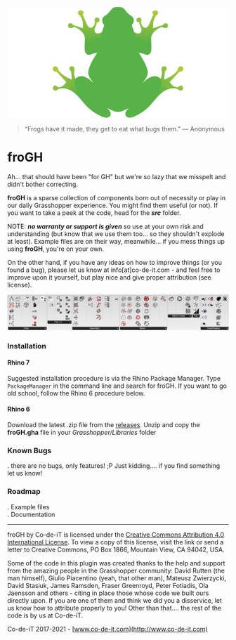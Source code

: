 ![froGH](https://github.com/Co-de-iT/froGH/blob/master/media/froGH%20logo.png?raw=true)

> “Frogs have it made, they get to eat what bugs them.” 
> ― Anonymous

# froGH
Ah... that should have been "for GH" but we're so lazy that we misspelt and didn't bother correcting.  
  
**froGH** is a sparse collection of components born out of necessity or play in our daily Grasshopper experience. You might find them useful (or not). If you want to take a peek at the code, head for the **_src_** folder. 

NOTE: _**no warranty or support is given**_ so use at your own risk and understanding (but know that we use them too... so they shouldn't explode at least). Example files are on their way, meanwhile... if you mess things up using **froGH**, you're on your own.  
  
On the other hand, if you have any ideas on how to improve things (or you found a bug), please let us know at info[at]co-de-it.com - and feel free to improve upon it yourself, but play nice and give proper attribution (see license).
  
![froGH panel](https://raw.githubusercontent.com/Co-de-iT/froGH/master/media/froGH%202.0%20panel.png)
  
### Installation
#### Rhino 7
Suggested installation procedure is via the Rhino Package Manager. Type  `PackageManager` in the command line and search for froGH. If you want to go old school, follow the Rhino 6 procedure below.

#### Rhino 6
Download the latest .zip file from the [releases](https://github.com/Co-de-iT/froGH/releases). Unzip and copy the **froGH.gha** file in your _Grasshopper/Libraries_ folder  
   
### Known Bugs
. there are no bugs, only features! ;P Just kidding.... if you find something let us know!
  
### Roadmap
. Example files  
. Documentation  
  
-------

froGH by Co-de-iT is licensed under the [Creative Commons Attribution 4.0 International License](http://creativecommons.org/licenses/by/4.0/). To view a copy of this license, visit the link or send a letter to Creative Commons, PO Box 1866, Mountain View, CA 94042, USA.

Some of the code in this plugin was created thanks to the help and support from the amazing people in the Grasshopper community: David Rutten (the man himself), Giulio Piacentino (yeah, that other man), Mateusz Zwierzycki, David Stasiuk, James Ramsden, Fraser Greenroyd, Peter Fotiadis, Ola Jaensson and others - citing in place those whose code we built ours directly upon. If you are one of them and think we did you a disservice, let us know how to attribute properly to you! Other than that.... the rest of the code is by us at Co-de-iT.  
  
Co-de-iT 2017-2021 - [www.co-de-it.com](http://www.co-de-it.com)

